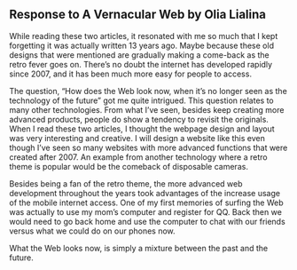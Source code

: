 ## Response to A Vernacular Web by Olia Lialina

While reading these two articles, it resonated with me so much that I kept forgetting it was actually written 13 years ago. Maybe because these old designs that were mentioned are gradually making a come-back as the retro fever goes on. There’s no doubt the internet has developed rapidly since 2007, and it has been much more easy for people to access.

The question, “How does the Web look now, when it’s no longer seen as the technology of the future” got me quite intrigued. This question relates to many other technologies. From what I’ve seen, besides keep creating more advanced products, people do show a tendency to revisit the originals. When I read these two articles, I thought the webpage design and layout was very interesting and creative. I will design a website like this even though I’ve seen so many websites with more advanced functions that were created after 2007. An example from another technology where a retro theme is popular would be the comeback of disposable cameras.  

Besides being a fan of the retro theme, the more advanced web development throughout the years took advantages of the increase usage of the mobile internet access. One of my first memories of surfing the Web was actually to use my mom’s computer and register for QQ. Back then we would need to go back home and use the computer to chat with our friends versus what we could do on our phones now. 

What the Web looks now, is simply a mixture between the past and the future.
